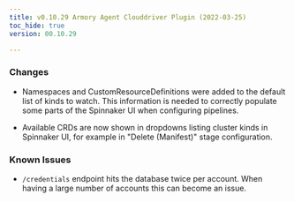 ```yaml
---
title: v0.10.29 Armory Agent Clouddriver Plugin (2022-03-25)
toc_hide: true
version: 00.10.29

---
```


### Changes

* Namespaces and CustomResourceDefinitions were added to the default list of kinds to watch. This information is needed to correctly populate some parts of the Spinnaker UI when configuring pipelines.

* Available CRDs are now shown in dropdowns listing cluster kinds in Spinnaker UI, for example in "Delete (Manifest)" stage configuration.

### Known Issues

* `/credentials` endpoint hits the database twice per account. When having a large number of accounts this can become an issue.
